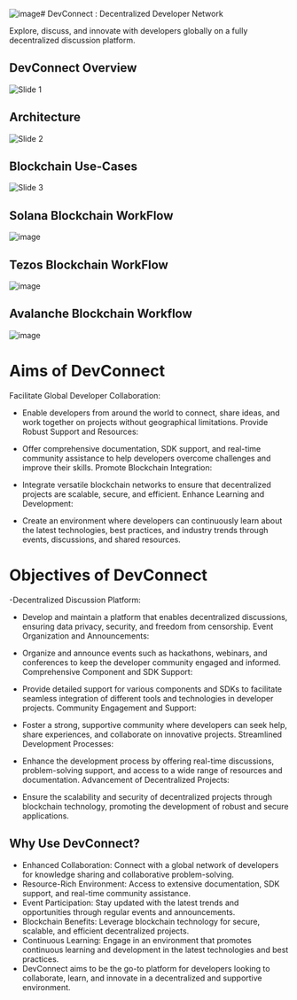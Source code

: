 ![image](https://github.com/arpan-mondal/orbis/assets/66848339/360cde8a-7fbc-4a68-a64d-6ed761fdefe6)# DevConnect : Decentralized Developer Network

Explore, discuss, and innovate with developers globally on a fully decentralized discussion platform.

## DevConnect Overview

![Slide 1](https://github.com/arpan-mondal/orbis/assets/66848339/4132f45f-f7d1-47b4-ae4b-b7513e3082f3)

## Architecture

![Slide 2](https://github.com/arpan-mondal/orbis/assets/66848339/91cb3573-2c26-4028-814d-db8c43da48c3)

## Blockchain Use-Cases

![Slide 3](https://github.com/arpan-mondal/orbis/assets/66848339/f7e3cc7c-3f49-4e13-80a9-7ca385738409)

## Solana Blockchain WorkFlow 

![image](https://github.com/arpan-mondal/orbis/assets/66848339/ec047b6d-bcc9-486c-8ebc-5a7d15b0224c)

## Tezos Blockchain WorkFlow 

![image](https://github.com/arpan-mondal/orbis/assets/66848339/0e3c62b9-4682-43ff-a426-b8eaf8aadd36)

## Avalanche Blockchain Workflow 

![image](https://github.com/arpan-mondal/orbis/assets/66848339/81aaf4c3-1ddb-4535-b38e-264e9b05dce0)

# Aims of DevConnect
Facilitate Global Developer Collaboration:

- Enable developers from around the world to connect, share ideas, and work together on projects without geographical limitations.
Provide Robust Support and Resources:

- Offer comprehensive documentation, SDK support, and real-time community assistance to help developers overcome challenges and improve their skills.
Promote Blockchain Integration:

- Integrate versatile blockchain networks to ensure that decentralized projects are scalable, secure, and efficient.
Enhance Learning and Development:

- Create an environment where developers can continuously learn about the latest technologies, best practices, and industry trends through events, discussions, and shared resources.

# Objectives of DevConnect

-Decentralized Discussion Platform:

- Develop and maintain a platform that enables decentralized discussions, ensuring data privacy, security, and freedom from censorship.
Event Organization and Announcements:

- Organize and announce events such as hackathons, webinars, and conferences to keep the developer community engaged and informed.
Comprehensive Component and SDK Support:

- Provide detailed support for various components and SDKs to facilitate seamless integration of different tools and technologies in developer projects.
Community Engagement and Support:

- Foster a strong, supportive community where developers can seek help, share experiences, and collaborate on innovative projects.
Streamlined Development Processes:

- Enhance the development process by offering real-time discussions, problem-solving support, and access to a wide range of resources and documentation.
Advancement of Decentralized Projects:

- Ensure the scalability and security of decentralized projects through blockchain technology, promoting the development of robust and secure applications.

## Why Use DevConnect?
- Enhanced Collaboration: Connect with a global network of developers for knowledge sharing and collaborative problem-solving.
- Resource-Rich Environment: Access to extensive documentation, SDK support, and real-time community assistance.
- Event Participation: Stay updated with the latest trends and opportunities through regular events and announcements.
- Blockchain Benefits: Leverage blockchain technology for secure, scalable, and efficient decentralized projects.
- Continuous Learning: Engage in an environment that promotes continuous learning and development in the latest technologies and best practices.
- DevConnect aims to be the go-to platform for developers looking to collaborate, learn, and innovate in a decentralized and supportive environment.












